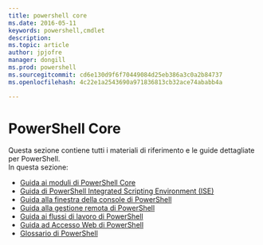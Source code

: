 ```yaml
---
title: powershell core
ms.date: 2016-05-11
keywords: powershell,cmdlet
description: 
ms.topic: article
author: jpjofre
manager: dongill
ms.prod: powershell
ms.sourcegitcommit: cd6e130d9f6f70449084d25eb386a3c0a2b84737
ms.openlocfilehash: 4c22e1a2543690a971836813cb32ace74ababb4a

---
```


#  PowerShell Core
Questa sezione contiene tutti i materiali di riferimento e le guide dettagliate per PowerShell.  
In questa sezione:
-  [Guida ai moduli di PowerShell Core](core-modules.md)
-  [Guida di PowerShell Integrated Scripting Environment (ISE)](ise-guide.md)
-  [Guida alla finestra della console di PowerShell](console-guide.md)
-  [Guida alla gestione remota di PowerShell](Running-Remote-Commands.md)
-  [Guida ai flussi di lavoro di PowerShell](workflows-guide.md)
-  [Guida ad Accesso Web di PowerShell](web-access.md)
-  [Glossario di PowerShell](../Windows-PowerShell-Glossary.md)




<!--HONumber=Jun16_HO4-->


